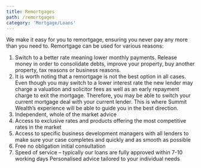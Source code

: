 ```yaml
---
title: Remortgages
path: /remortgages
category: 'Mortgage/Loans'
---
```


We make it easy for you to remortgage, ensuring you never pay any more than you need to. Remortgage can be used for various reasons:

1. Switch to a better rate meaning lower monthly payments.
   Release money in order to consolidate debts, improve your property, buy another property, tax reasons or business reasons.
1. It is worth noting that a remortgage is not the best option in all cases. Even though you may switch to a lower interest rate the new lender may charge a valuation and solicitor fees as well as an early repayment charge to exit the mortgage. Therefore, you may be able to switch your current mortgage deal with your current lender. This is where Summit Wealth’s experience will be able to guide you in the best direction.
1. Independent, whole of the market advice
1. Access to exclusive rates and products offering the most competitive rates in the market
1. Access to specific business development managers with all lenders to make sure your case completes and quickly and as smooth as possible
1. Free no obligation initial consultation
1. Speed of service – typically our loans are fully approved within 7-10 working days
   Personalised advice tailored to your individual needs
